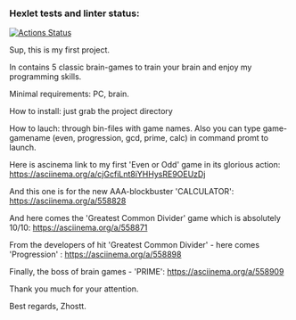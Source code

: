 ### Hexlet tests and linter status:
[![Actions Status](https://github.com/Zhostt/frontend-project-44/workflows/hexlet-check/badge.svg)](https://github.com/Zhostt/frontend-project-44/actions)

Sup, this is my first project. 

In contains 5 classic brain-games to train your brain and enjoy my programming skills.

Minimal requirements: PC, brain.

How to install: just grab the project directory

How to lauch: through bin-files with game names. Also you can type game-gamename (even, progression, gcd, prime, calc) in command promt to launch.


Here is ascinema link to my first 'Even or Odd' game in its glorious action: https://asciinema.org/a/cjGcfiLnt8iYHHysRE9OEUzDj

And this one is for the new AAA-blockbuster 'CALCULATOR': https://asciinema.org/a/558828

And here comes the 'Greatest Common Divider' game which is absolutely 10/10: https://asciinema.org/a/558871

From the developers of hit 'Greatest Common Divider' - here comes 'Progression' :  https://asciinema.org/a/558898

Finally, the boss of brain games - 'PRIME': https://asciinema.org/a/558909

Thank you much for your attention. 

Best regards, Zhostt.
